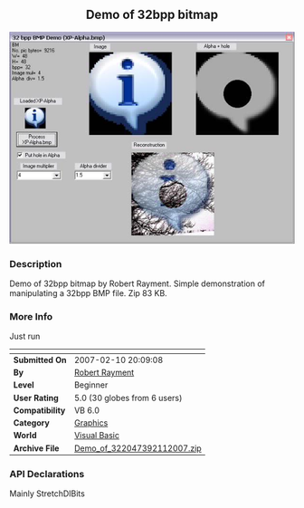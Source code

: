 ﻿<div align="center">

## Demo of 32bpp bitmap

<img src="PIC20072113511828.jpg">
</div>

### Description

Demo of 32bpp bitmap by Robert Rayment. Simple demonstration of manipulating a 32bpp BMP file. Zip 83 KB.
 
### More Info
 
Just run


<span>             |<span>
---                |---
**Submitted On**   |2007-02-10 20:09:08
**By**             |[Robert Rayment](https://github.com/Planet-Source-Code/PSCIndex/blob/master/ByAuthor/robert-rayment.md)
**Level**          |Beginner
**User Rating**    |5.0 (30 globes from 6 users)
**Compatibility**  |VB 6\.0
**Category**       |[Graphics](https://github.com/Planet-Source-Code/PSCIndex/blob/master/ByCategory/graphics__1-46.md)
**World**          |[Visual Basic](https://github.com/Planet-Source-Code/PSCIndex/blob/master/ByWorld/visual-basic.md)
**Archive File**   |[Demo\_of\_322047392112007\.zip](https://github.com/Planet-Source-Code/robert-rayment-demo-of-32bpp-bitmap__1-67839/archive/master.zip)

### API Declarations

Mainly StretchDIBits





